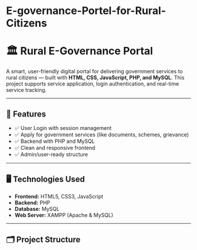 # E-governance-Portel-for-Rural-Citizens
# 🏛️ Rural E-Governance Portal

A smart, user-friendly digital portal for delivering government services to rural citizens — built with **HTML, CSS, JavaScript, PHP, and MySQL**. This project supports service application, login authentication, and real-time service tracking.

---

## 🚀 Features

- ✅ User Login with session management
- ✅ Apply for government services (like documents, schemes, grievance)
- ✅ Backend with PHP and MySQL
- ✅ Clean and responsive frontend
- ✅ Admin/user-ready structure

---

## 🖥️ Technologies Used

- **Frontend:** HTML5, CSS3, JavaScript
- **Backend:** PHP
- **Database:** MySQL
- **Web Server:** XAMPP (Apache & MySQL)

---

## 🗂️ Project Structure


